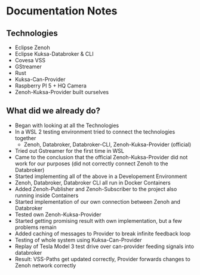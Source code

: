 # Documentation Notes

## Technologies
- Eclipse Zenoh
- Eclipse Kuksa-Databroker & CLI
- Covesa VSS
- GStreamer
- Rust
- Kuksa-Can-Provider
- Raspberry PI 5 + HQ Camera
- Zenoh-Kuksa-Provider built ourselves

## What did we already do?
- Began with looking at all the Technologies
- In a WSL 2 testing environment tried to connect the technologies together
  - Zenoh, Databroker, Databroker-CLI, Zenoh-Kuksa-Provider (official)
- Tried out Gstreamer for the first time in WSL
- Came to the conclusion that the official Zenoh-Kuksa-Provider did not work for our purposes (did not correctly connect Zenoh to the Databroker)
- Started implementing all of the above in a Developement Environment
- Zenoh, Databroker, Databroker CLI all run in Docker Containers
- Added Zenoh-Publisher and Zenoh-Subscriber to the project also running inside Containers
- Started implementation of our own connection between Zenoh and Databroker
- Tested own Zenoh-Kuksa-Provider
- Started getting promising result with own implementation, but a few problems remain
- Added caching of messages to Provider to break infinite feedback loop
- Testing of whole system using Kuksa-Can-Provider
- Replay of Tesla Model 3 test drive over can-provider feeding signals into databroker
- Result: VSS-Paths get updated correctly, Provider forwards changes to Zenoh network correctly